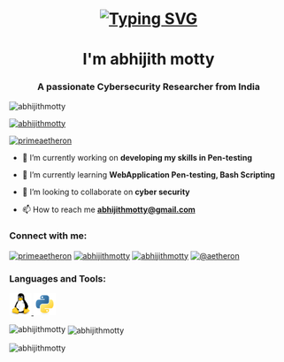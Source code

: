 
<h1>
    <p align="center">
      <a href="https://git.io/typing-svg"><img src="https://readme-typing-svg.demolab.com?font=Exo&weight=700&size=35&duration=2500&pause=1000&color=F7F7F7&center=true&vCenter=true&random=false&width=500&height=60&lines=Hi+there+%F0%9F%91%8B%F0%9F%8F%BB;Welcome+to+my+Github+Page" alt="Typing SVG" />
      </a>
    </p>
</h1>


<h1 align="center">I'm abhijith motty</h1>
<h3 align="center">A passionate Cybersecurity Researcher from India</h3>

<p align="left"> <img src="https://komarev.com/ghpvc/?username=abhijithmotty&label=Profile%20views&color=0e75b6&style=flat" alt="abhijithmotty" /> </p>

<p align="left"> <a href="https://github.com/ryo-ma/github-profile-trophy"><img src="https://github-profile-trophy.vercel.app/?username=abhijithmotty" alt="abhijithmotty" /></a> </p>

<p align="left"> <a href="https://twitter.com/primeaetheron" target="blank"><img src="https://img.shields.io/twitter/follow/primeaetheron?logo=twitter&style=for-the-badge" alt="primeaetheron" /></a> </p>

- 🔭 I’m currently working on **developing my skills in Pen-testing**

- 🌱 I’m currently learning **WebApplication Pen-testing, Bash Scripting**

- 👯 I’m looking to collaborate on **cyber security**

- 📫 How to reach me **abhijithmotty@gmail.com**

<h3 align="left">Connect with me:</h3>
<p align="left">
<a href="https://twitter.com/primeaetheron" target="blank"><img align="center" src="https://raw.githubusercontent.com/rahuldkjain/github-profile-readme-generator/master/src/images/icons/Social/twitter.svg" alt="primeaetheron" height="30" width="40" /></a>
<a href="https://linkedin.com/in/abhijithmotty" target="blank"><img align="center" src="https://raw.githubusercontent.com/rahuldkjain/github-profile-readme-generator/master/src/images/icons/Social/linked-in-alt.svg" alt="abhijithmotty" height="30" width="40" /></a>
<a href="https://instagram.com/abhijithmotty" target="blank"><img align="center" src="https://raw.githubusercontent.com/rahuldkjain/github-profile-readme-generator/master/src/images/icons/Social/instagram.svg" alt="abhijithmotty" height="30" width="40" /></a>
<a href="https://medium.com/@aetheron" target="blank"><img align="center" src="https://raw.githubusercontent.com/rahuldkjain/github-profile-readme-generator/master/src/images/icons/Social/medium.svg" alt="@aetheron" height="30" width="40" /></a>
</p>

<h3 align="left">Languages and Tools:</h3>
<p align="left"> <a href="https://www.linux.org/" target="_blank" rel="noreferrer"> <img src="https://raw.githubusercontent.com/devicons/devicon/master/icons/linux/linux-original.svg" alt="linux" width="40" height="40"/> </a> <a href="https://www.python.org" target="_blank" rel="noreferrer"> <img src="https://raw.githubusercontent.com/devicons/devicon/master/icons/python/python-original.svg" alt="python" width="40" height="40"/> </a> </p>

<p><img align="left" src="https://github-readme-stats.vercel.app/api/top-langs?username=abhijithmotty&show_icons=true&locale=en&layout=compact" alt="abhijithmotty" /></p>

<p>&nbsp;<img align="center" src="https://github-readme-stats.vercel.app/api?username=abhijithmotty&show_icons=true&locale=en" alt="abhijithmotty" /></p>

<p><img align="center" src="https://github-readme-streak-stats.herokuapp.com/?user=abhijithmotty&" alt="abhijithmotty" /></p>
